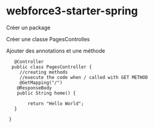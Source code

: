# webforce3-starter-spring

Créer un package

Créer une classe PagesControlles

Ajouter des annotations et une méthode


       @Controller
      public class PagesController {
	     //creating methods
	     //execute the code when / called with GET METHOD
	     @GetMapping("/")
	    @ResponseBody
     	public String home() {
		
	    	return "Hello World";
	   }

     }
